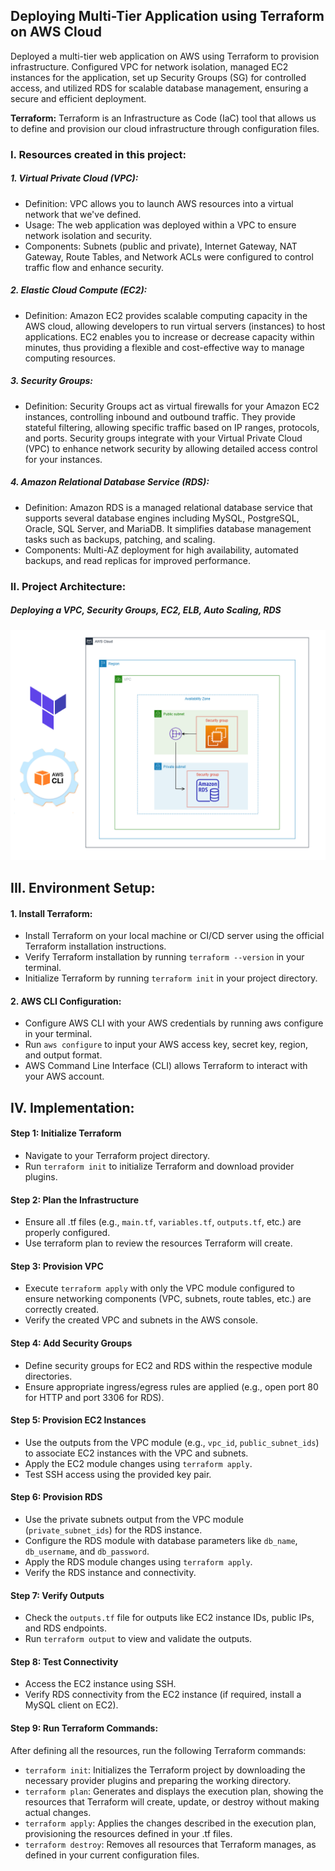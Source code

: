 ## Deploying Multi-Tier Application using Terraform on AWS Cloud

Deployed a multi-tier web application on AWS using Terraform to provision infrastructure. Configured VPC for network isolation, managed EC2 instances for the application, set up Security Groups (SG) for controlled access, and utilized RDS for scalable database management, ensuring a secure and efficient deployment.

**Terraform:** Terraform is an Infrastructure as Code (IaC) tool that allows us to define and provision our cloud infrastructure through configuration files. 

### I. Resources created in this project:
##### 1. Virtual Private Cloud (VPC):
- Definition: VPC allows you to launch AWS resources into a virtual network that we've defined.
- Usage: The web application was deployed within a VPC to ensure network isolation and security.
- Components: Subnets (public and private), Internet Gateway, NAT Gateway, Route Tables, and Network ACLs were configured to control traffic flow and enhance security.


##### 2. Elastic Cloud Compute (EC2):
- Definition: Amazon EC2 provides scalable computing capacity in the AWS cloud, allowing developers to run virtual servers (instances) to host applications. EC2 enables you to increase or decrease capacity within minutes, thus providing a flexible and cost-effective way to manage computing resources.


##### 3. Security Groups:
- Definition: Security Groups act as virtual firewalls for your Amazon EC2 instances, controlling inbound and outbound traffic. They provide stateful filtering, allowing specific traffic based on IP ranges, protocols, and ports. Security groups integrate with your Virtual Private Cloud (VPC) to enhance network security by allowing detailed access control for your instances.


##### 4. Amazon Relational Database Service (RDS):
- Definition: Amazon RDS is a managed relational database service that supports several database engines including MySQL, PostgreSQL, Oracle, SQL Server, and MariaDB. It simplifies database management tasks such as backups, patching, and scaling.
- Components: Multi-AZ deployment for high availability, automated backups, and read replicas for improved performance.



### II. Project Architecture:
##### Deploying a VPC, Security Groups, EC2, ELB, Auto Scaling, RDS

![Project Diagram](https://github.com/ahsan598/provision-webapp-using-terraform/blob/main/multi-tier%20app.png)


## III. Environment Setup:

#### 1. Install Terraform:
- Install Terraform on your local machine or CI/CD server using the official Terraform installation instructions.
- Verify Terraform installation by running `terraform --version` in your terminal.
- Initialize Terraform by running `terraform init` in your project directory.

#### 2. AWS CLI Configuration:
- Configure AWS CLI with your AWS credentials by running aws configure in your terminal.
- Run `aws configure` to input your AWS access key, secret key, region, and output format.
- AWS Command Line Interface (CLI) allows Terraform to interact with your AWS account.


## IV. Implementation:

#### Step 1: Initialize Terraform
- Navigate to your Terraform project directory.
- Run `terraform init` to initialize Terraform and download provider plugins.


#### Step 2: Plan the Infrastructure
- Ensure all .tf files (e.g., `main.tf`, `variables.tf`, `outputs.tf`, etc.) are properly configured.
- Use terraform plan to review the resources Terraform will create.


#### Step 3: Provision VPC
- Execute `terraform apply` with only the VPC module configured to ensure networking components (VPC, subnets, route tables, etc.) are correctly created.
- Verify the created VPC and subnets in the AWS console.


#### Step 4: Add Security Groups
- Define security groups for EC2 and RDS within the respective module directories.
- Ensure appropriate ingress/egress rules are applied (e.g., open port 80 for HTTP and port 3306 for RDS).


#### Step 5: Provision EC2 Instances
- Use the outputs from the VPC module (e.g., `vpc_id`, `public_subnet_ids`) to associate EC2 instances with the VPC and subnets.
- Apply the EC2 module changes using `terraform apply`.
- Test SSH access using the provided key pair.


#### Step 6: Provision RDS
- Use the private subnets output from the VPC module (`private_subnet_ids`) for the RDS instance.
- Configure the RDS module with database parameters like `db_name`, `db_username`, and `db_password`.
- Apply the RDS module changes using `terraform apply`.
- Verify the RDS instance and connectivity.


#### Step 7: Verify Outputs
- Check the `outputs.tf` file for outputs like EC2 instance IDs, public IPs, and RDS endpoints.
- Run `terraform output` to view and validate the outputs.


#### Step 8: Test Connectivity
- Access the EC2 instance using SSH.
- Verify RDS connectivity from the EC2 instance (if required, install a MySQL client on EC2).


#### Step 9: Run Terraform Commands:
After defining all the resources, run the following Terraform commands:
- `terraform init`: Initializes the Terraform project by downloading the necessary provider plugins and preparing the working directory.
- `terraform plan`: Generates and displays the execution plan, showing the resources that Terraform will create, update, or destroy without making actual changes.
- `terraform apply`: Applies the changes described in the execution plan, provisioning the resources defined in your .tf files.
- `terraform destroy`: Removes all resources that Terraform manages, as defined in your current configuration files.